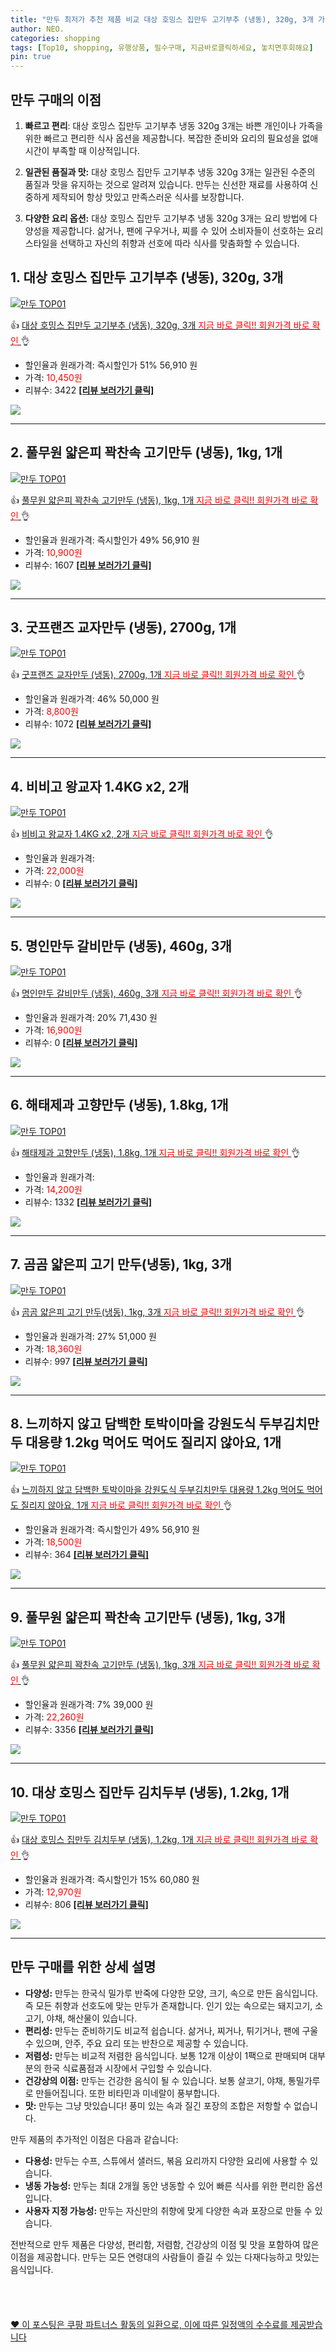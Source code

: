 ```yaml
---
title: "만두 최저가 추천 제품 비교 대상 호밍스 집만두 고기부추 (냉동), 320g, 3개 가격 비교 최저가장점"
author: NEO.
categories: shopping
tags: [Top10, shopping, 유행상품, 필수구매, 지금바로클릭하세요, 놓치면후회해요]
pin: true
---
```

## 만두 구매의 이점
1. **빠르고 편리**: 대상 호밍스 집만두 고기부추 냉동 320g 3개는 바쁜 개인이나 가족을 위한 빠르고 편리한 식사 옵션을 제공합니다. 복잡한 준비와 요리의 필요성을 없애 시간이 부족할 때 이상적입니다.

2. **일관된 품질과 맛:** 대상 호밍스 집만두 고기부추 냉동 320g 3개는 일관된 수준의 품질과 맛을 유지하는 것으로 알려져 있습니다. 만두는 신선한 재료를 사용하여 신중하게 제작되어 항상 맛있고 만족스러운 식사를 보장합니다.

3. **다양한 요리 옵션:** 대상 호밍스 집만두 고기부추 냉동 320g 3개는 요리 방법에 다양성을 제공합니다. 삶거나, 팬에 구우거나, 찌를 수 있어 소비자들이 선호하는 요리 스타일을 선택하고 자신의 취향과 선호에 따라 식사를 맞춤화할 수 있습니다.

   

## 1. 대상 호밍스 집만두 고기부추 (냉동), 320g, 3개

[![만두 TOP01](https://thumbnail8.coupangcdn.com/thumbnails/remote/490x490ex/image/retail/images/2022/12/07/17/7/91d8d0c6-8f8b-4556-bcb6-fc786ae3ee79.jpg)](https://link.coupang.com/re/AFFSDP?lptag=AF3617701&subid=GithubCoopas&pageKey=6982239401&traceid=V0-153&itemId=17060138346&vendorItemId=84234468881)


👍 [대상 호밍스 집만두 고기부추 (냉동), 320g, 3개 <font color=red> 지금 바로 클릭!! 회원가격 바로 확인 </font> ](https://link.coupang.com/re/AFFSDP?lptag=AF3617701&subid=GithubCoopas&pageKey=6982239401&traceid=V0-153&itemId=17060138346&vendorItemId=84234468881) 👌 


- 할인율과 원래가격: 즉시할인가 51%  56,910   원
- 가격: <span style='color:red'>10,450원</span>
- 리뷰수: 3422  [**[리뷰 보러가기 클릭]**](https://link.coupang.com/re/AFFSDP?lptag=AF3617701&subid=GithubCoopas&pageKey=6982239401&traceid=V0-153&itemId=17060138346&vendorItemId=84234468881)

[![](/discount_price.png)](https://link.coupang.com/re/AFFSDP?lptag=AF3617701&subid=GithubCoopas&pageKey=6982239401&traceid=V0-153&itemId=17060138346&vendorItemId=84234468881)

---


   

## 2. 풀무원 얇은피 꽉찬속 고기만두 (냉동), 1kg, 1개

[![만두 TOP01](https://thumbnail8.coupangcdn.com/thumbnails/remote/490x490ex/image/retail/images/7470600545577392-7de38fb8-dbf3-4888-995d-e0ec165da3e5.jpg)](https://link.coupang.com/re/AFFSDP?lptag=AF3617701&subid=GithubCoopas&pageKey=6079767106&traceid=V0-153&itemId=857429009&vendorItemId=5175887842)


👍 [풀무원 얇은피 꽉찬속 고기만두 (냉동), 1kg, 1개 <font color=red> 지금 바로 클릭!! 회원가격 바로 확인 </font> ](https://link.coupang.com/re/AFFSDP?lptag=AF3617701&subid=GithubCoopas&pageKey=6079767106&traceid=V0-153&itemId=857429009&vendorItemId=5175887842) 👌 


- 할인율과 원래가격: 즉시할인가 49%  56,910   원
- 가격: <span style='color:red'>10,900원</span>
- 리뷰수: 1607  [**[리뷰 보러가기 클릭]**](https://link.coupang.com/re/AFFSDP?lptag=AF3617701&subid=GithubCoopas&pageKey=6079767106&traceid=V0-153&itemId=857429009&vendorItemId=5175887842)

[![](/discount_price.png)](https://link.coupang.com/re/AFFSDP?lptag=AF3617701&subid=GithubCoopas&pageKey=6079767106&traceid=V0-153&itemId=857429009&vendorItemId=5175887842)

---


   

## 3. 굿프랜즈 교자만두 (냉동), 2700g, 1개

[![만두 TOP01](https://thumbnail9.coupangcdn.com/thumbnails/remote/490x490ex/image/retail/images/9768504551262920-fddf900e-9ff2-449a-be4c-095d54908bab.jpg)](https://link.coupang.com/re/AFFSDP?lptag=AF3617701&subid=GithubCoopas&pageKey=4328418648&traceid=V0-153&itemId=5048812871&vendorItemId=72358547130)


👍 [굿프랜즈 교자만두 (냉동), 2700g, 1개 <font color=red> 지금 바로 클릭!! 회원가격 바로 확인 </font> ](https://link.coupang.com/re/AFFSDP?lptag=AF3617701&subid=GithubCoopas&pageKey=4328418648&traceid=V0-153&itemId=5048812871&vendorItemId=72358547130) 👌 


- 할인율과 원래가격: 46%  50,000   원
- 가격: <span style='color:red'>8,800원</span>
- 리뷰수: 1072  [**[리뷰 보러가기 클릭]**](https://link.coupang.com/re/AFFSDP?lptag=AF3617701&subid=GithubCoopas&pageKey=4328418648&traceid=V0-153&itemId=5048812871&vendorItemId=72358547130)

[![](/discount_price.png)](https://link.coupang.com/re/AFFSDP?lptag=AF3617701&subid=GithubCoopas&pageKey=4328418648&traceid=V0-153&itemId=5048812871&vendorItemId=72358547130)

---


   

## 4. 비비고 왕교자 1.4KG x2, 2개

[![만두 TOP01](https://thumbnail7.coupangcdn.com/thumbnails/remote/490x490ex/image/vendor_inventory/3930/772faf3028ad7a978ecdf462feabe16b05b78658d20cabf7fc4fa1b09804.jpg)](https://link.coupang.com/re/AFFSDP?lptag=AF3617701&subid=GithubCoopas&pageKey=11663052&traceid=V0-153&itemId=15629798231&vendorItemId=86261926426)


👍 [비비고 왕교자 1.4KG x2, 2개 <font color=red> 지금 바로 클릭!! 회원가격 바로 확인 </font> ](https://link.coupang.com/re/AFFSDP?lptag=AF3617701&subid=GithubCoopas&pageKey=11663052&traceid=V0-153&itemId=15629798231&vendorItemId=86261926426) 👌 


- 할인율과 원래가격: 
- 가격: <span style='color:red'>22,000원</span>
- 리뷰수: 0  [**[리뷰 보러가기 클릭]**](https://link.coupang.com/re/AFFSDP?lptag=AF3617701&subid=GithubCoopas&pageKey=11663052&traceid=V0-153&itemId=15629798231&vendorItemId=86261926426)

[![](/discount_price.png)](https://link.coupang.com/re/AFFSDP?lptag=AF3617701&subid=GithubCoopas&pageKey=11663052&traceid=V0-153&itemId=15629798231&vendorItemId=86261926426)

---


   

## 5. 명인만두 갈비만두 (냉동), 460g, 3개

[![만두 TOP01](https://thumbnail6.coupangcdn.com/thumbnails/remote/490x490ex/image/retail/images/17316000302789019-423cf41a-6361-48c5-99da-2f10a8345efd.jpg)](https://link.coupang.com/re/AFFSDP?lptag=AF3617701&subid=GithubCoopas&pageKey=237733442&traceid=V0-153&itemId=753189683&vendorItemId=4902564819)


👍 [명인만두 갈비만두 (냉동), 460g, 3개 <font color=red> 지금 바로 클릭!! 회원가격 바로 확인 </font> ](https://link.coupang.com/re/AFFSDP?lptag=AF3617701&subid=GithubCoopas&pageKey=237733442&traceid=V0-153&itemId=753189683&vendorItemId=4902564819) 👌 


- 할인율과 원래가격: 20%  71,430   원
- 가격: <span style='color:red'>16,900원</span>
- 리뷰수: 0  [**[리뷰 보러가기 클릭]**](https://link.coupang.com/re/AFFSDP?lptag=AF3617701&subid=GithubCoopas&pageKey=237733442&traceid=V0-153&itemId=753189683&vendorItemId=4902564819)

[![](/discount_price.png)](https://link.coupang.com/re/AFFSDP?lptag=AF3617701&subid=GithubCoopas&pageKey=237733442&traceid=V0-153&itemId=753189683&vendorItemId=4902564819)

---


   

## 6. 해태제과 고향만두 (냉동), 1.8kg, 1개

[![만두 TOP01](https://thumbnail6.coupangcdn.com/thumbnails/remote/490x490ex/image/retail/images/548717048262815-1b326871-32db-4fe6-bd6d-9282519bb04a.jpg)](https://link.coupang.com/re/AFFSDP?lptag=AF3617701&subid=GithubCoopas&pageKey=7525648896&traceid=V0-153&itemId=19747570159&vendorItemId=86851138379)


👍 [해태제과 고향만두 (냉동), 1.8kg, 1개 <font color=red> 지금 바로 클릭!! 회원가격 바로 확인 </font> ](https://link.coupang.com/re/AFFSDP?lptag=AF3617701&subid=GithubCoopas&pageKey=7525648896&traceid=V0-153&itemId=19747570159&vendorItemId=86851138379) 👌 


- 할인율과 원래가격: 
- 가격: <span style='color:red'>14,200원</span>
- 리뷰수: 1332  [**[리뷰 보러가기 클릭]**](https://link.coupang.com/re/AFFSDP?lptag=AF3617701&subid=GithubCoopas&pageKey=7525648896&traceid=V0-153&itemId=19747570159&vendorItemId=86851138379)

[![](/discount_price.png)](https://link.coupang.com/re/AFFSDP?lptag=AF3617701&subid=GithubCoopas&pageKey=7525648896&traceid=V0-153&itemId=19747570159&vendorItemId=86851138379)

---


   

## 7. 곰곰 얇은피 고기 만두(냉동), 1kg, 3개

[![만두 TOP01](https://thumbnail6.coupangcdn.com/thumbnails/remote/490x490ex/image/retail/images/3860648478031715-4d03eda6-fa63-45bf-9b88-d85231bee70c.jpg)](https://link.coupang.com/re/AFFSDP?lptag=AF3617701&subid=GithubCoopas&pageKey=1111863974&traceid=V0-153&itemId=19223669709&vendorItemId=86340355876)


👍 [곰곰 얇은피 고기 만두(냉동), 1kg, 3개 <font color=red> 지금 바로 클릭!! 회원가격 바로 확인 </font> ](https://link.coupang.com/re/AFFSDP?lptag=AF3617701&subid=GithubCoopas&pageKey=1111863974&traceid=V0-153&itemId=19223669709&vendorItemId=86340355876) 👌 


- 할인율과 원래가격: 27%  51,000   원
- 가격: <span style='color:red'>18,360원</span>
- 리뷰수: 997  [**[리뷰 보러가기 클릭]**](https://link.coupang.com/re/AFFSDP?lptag=AF3617701&subid=GithubCoopas&pageKey=1111863974&traceid=V0-153&itemId=19223669709&vendorItemId=86340355876)

[![](/discount_price.png)](https://link.coupang.com/re/AFFSDP?lptag=AF3617701&subid=GithubCoopas&pageKey=1111863974&traceid=V0-153&itemId=19223669709&vendorItemId=86340355876)

---


   

## 8. 느끼하지 않고 담백한 토박이마을 강원도식 두부김치만두 대용량 1.2kg 먹어도 먹어도 질리지 않아요, 1개

[![만두 TOP01](https://thumbnail9.coupangcdn.com/thumbnails/remote/490x490ex/image/vendor_inventory/7ed2/ab37e357c850ad4d28b1565087bc8f061f8db458d307b8e22714dd92d953.jpg)](https://link.coupang.com/re/AFFSDP?lptag=AF3617701&subid=GithubCoopas&pageKey=7608619779&traceid=V0-153&itemId=20145460905&vendorItemId=81089102493)


👍 [느끼하지 않고 담백한 토박이마을 강원도식 두부김치만두 대용량 1.2kg 먹어도 먹어도 질리지 않아요, 1개 <font color=red> 지금 바로 클릭!! 회원가격 바로 확인 </font> ](https://link.coupang.com/re/AFFSDP?lptag=AF3617701&subid=GithubCoopas&pageKey=7608619779&traceid=V0-153&itemId=20145460905&vendorItemId=81089102493) 👌 


- 할인율과 원래가격: 즉시할인가 49%  56,910   원
- 가격: <span style='color:red'>18,500원</span>
- 리뷰수: 364  [**[리뷰 보러가기 클릭]**](https://link.coupang.com/re/AFFSDP?lptag=AF3617701&subid=GithubCoopas&pageKey=7608619779&traceid=V0-153&itemId=20145460905&vendorItemId=81089102493)

[![](/discount_price.png)](https://link.coupang.com/re/AFFSDP?lptag=AF3617701&subid=GithubCoopas&pageKey=7608619779&traceid=V0-153&itemId=20145460905&vendorItemId=81089102493)

---


   

## 9. 풀무원 얇은피 꽉찬속 고기만두 (냉동), 1kg, 3개

[![만두 TOP01](https://thumbnail10.coupangcdn.com/thumbnails/remote/490x490ex/image/retail/images/65dadac5-fdff-40fe-99ed-22da824baf8a384355075439213548.png)](https://link.coupang.com/re/AFFSDP?lptag=AF3617701&subid=GithubCoopas&pageKey=6079767106&traceid=V0-153&itemId=19224739346&vendorItemId=86341410378)


👍 [풀무원 얇은피 꽉찬속 고기만두 (냉동), 1kg, 3개 <font color=red> 지금 바로 클릭!! 회원가격 바로 확인 </font> ](https://link.coupang.com/re/AFFSDP?lptag=AF3617701&subid=GithubCoopas&pageKey=6079767106&traceid=V0-153&itemId=19224739346&vendorItemId=86341410378) 👌 


- 할인율과 원래가격: 7%  39,000   원
- 가격: <span style='color:red'>22,260원</span>
- 리뷰수: 3356  [**[리뷰 보러가기 클릭]**](https://link.coupang.com/re/AFFSDP?lptag=AF3617701&subid=GithubCoopas&pageKey=6079767106&traceid=V0-153&itemId=19224739346&vendorItemId=86341410378)

[![](/discount_price.png)](https://link.coupang.com/re/AFFSDP?lptag=AF3617701&subid=GithubCoopas&pageKey=6079767106&traceid=V0-153&itemId=19224739346&vendorItemId=86341410378)

---


   

## 10. 대상 호밍스 집만두 김치두부 (냉동), 1.2kg, 1개

[![만두 TOP01](https://thumbnail7.coupangcdn.com/thumbnails/remote/490x490ex/image/retail/images/2022/05/02/10/4/3ee5f5b8-759f-407c-8c5b-4f96ad42191e.jpg)](https://link.coupang.com/re/AFFSDP?lptag=AF3617701&subid=GithubCoopas&pageKey=6509613692&traceid=V0-153&itemId=14372195824&vendorItemId=81616554184)


👍 [대상 호밍스 집만두 김치두부 (냉동), 1.2kg, 1개 <font color=red> 지금 바로 클릭!! 회원가격 바로 확인 </font> ](https://link.coupang.com/re/AFFSDP?lptag=AF3617701&subid=GithubCoopas&pageKey=6509613692&traceid=V0-153&itemId=14372195824&vendorItemId=81616554184) 👌 


- 할인율과 원래가격: 즉시할인가 15%  60,080   원
- 가격: <span style='color:red'>12,970원</span>
- 리뷰수: 806  [**[리뷰 보러가기 클릭]**](https://link.coupang.com/re/AFFSDP?lptag=AF3617701&subid=GithubCoopas&pageKey=6509613692&traceid=V0-153&itemId=14372195824&vendorItemId=81616554184)

[![](/discount_price.png)](https://link.coupang.com/re/AFFSDP?lptag=AF3617701&subid=GithubCoopas&pageKey=6509613692&traceid=V0-153&itemId=14372195824&vendorItemId=81616554184)

---
## 만두 구매를 위한 상세 설명
* **다양성:** 만두는 한국식 밀가루 반죽에 다양한 모양, 크기, 속으로 만든 음식입니다. 즉 모든 취향과 선호도에 맞는 만두가 존재합니다. 인기 있는 속으로는 돼지고기, 소고기, 야채, 해산물이 있습니다.
* **편리성:** 만두는 준비하기도 비교적 쉽습니다. 삶거나, 찌거나, 튀기거나, 팬에 구울 수 있으며, 안주, 주요 요리 또는 반찬으로 제공할 수 있습니다.
* **저렴성:** 만두는 비교적 저렴한 음식입니다. 보통 12개 이상이 1팩으로 판매되며 대부분의 한국 식료품점과 시장에서 구입할 수 있습니다.
* **건강상의 이점:** 만두는 건강한 음식이 될 수 있습니다. 보통 살코기, 야채, 통밀가루로 만들어집니다. 또한 비타민과 미네랄이 풍부합니다.
* **맛:** 만두는 그냥 맛있습니다! 풍미 있는 속과 질긴 포장의 조합은 저항할 수 없습니다.

만두 제품의 추가적인 이점은 다음과 같습니다:

* **다용성:** 만두는 수프, 스튜에서 샐러드, 볶음 요리까지 다양한 요리에 사용할 수 있습니다.
* **냉동 가능성:** 만두는 최대 2개월 동안 냉동할 수 있어 빠른 식사를 위한 편리한 옵션입니다.
* **사용자 지정 가능성:** 만두는 자신만의 취향에 맞게 다양한 속과 포장으로 만들 수 있습니다.

전반적으로 만두 제품은 다양성, 편리함, 저렴함, 건강상의 이점 및 맛을 포함하여 많은 이점을 제공합니다. 만두는 모든 연령대의 사람들이 즐길 수 있는 다재다능하고 맛있는 음식입니다.<br><br><br><br><br> [ ❤  이 포스팅은 쿠팡 파트너스 활동의 일환으로, 이에 따른 일정액의 수수료를 제공받습니다](https://link.coupang.com/a/bcEFyh)
